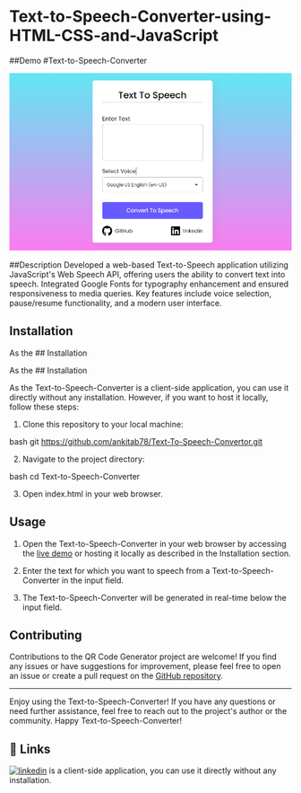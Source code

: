 # Text-to-Speech-Converter-using-HTML-CSS-and-JavaScript

##Demo
#Text-to-Speech-Converter

![Text-to-Speech-Converter Demo](./text.png)

##Description
Developed a web-based Text-to-Speech application utilizing JavaScript's Web Speech API, offering users the ability to convert text into speech. Integrated Google Fonts for typography enhancement and ensured responsiveness to media queries. Key features include voice selection, pause/resume functionality, and a modern user interface.

## Installation

As the ## Installation

As the ## Installation

As the Text-to-Speech-Converter is a client-side application, you can use it directly without any installation. However, if you want to host it locally, follow these steps:

1. Clone this repository to your local machine:

bash git
https://github.com/ankitab78/Text-To-Speech-Convertor.git


2. Navigate to the project directory:

bash
cd Text-to-Speech-Converter


3. Open index.html in your web browser.

## Usage

1. Open the Text-to-Speech-Converter in your web browser by accessing the [live demo](https://ankitab78.github.io/Text-To-Speech-Convertor/) or hosting it locally as described in the Installation section.

2. Enter the text for which you want to speech from a Text-to-Speech-Converter in the input field.

3. The Text-to-Speech-Converter will be generated in real-time below the input field.

## Contributing

Contributions to the QR Code Generator project are welcome! If you find any issues or have suggestions for improvement, please feel free to open an issue or create a pull request on the [GitHub repository](https://github.com/ankitab78/Text-To-Speech-Convertor.git).

---
Enjoy using the Text-to-Speech-Converter! If you have any questions or need further assistance, feel free to reach out to the project's author or the community. Happy Text-to-Speech-Converter!

## 🔗 Links
[![linkedin](https://img.shields.io/badge/linkedin-0A66C2?style=for-the-badge&logo=linkedin&logoColor=white)](https://www.linkedin.com/in/ankita-bharti-091853258?utm_source=share&utm_campaign=share_via&utm_content=profile&utm_medium=android_app)    is a client-side application, you can use it directly without any installation.

